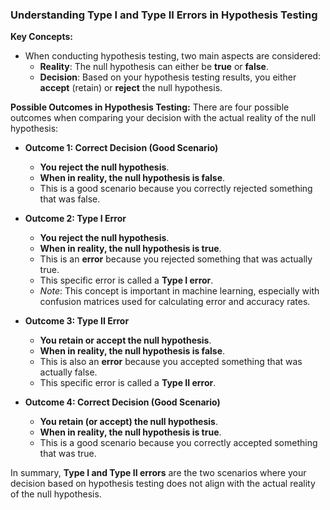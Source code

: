 ### Understanding Type I and Type II Errors in Hypothesis Testing

**Key Concepts:**
*   When conducting hypothesis testing, two main aspects are considered:
    *   **Reality**: The null hypothesis can either be **true** or **false**.
    *   **Decision**: Based on your hypothesis testing results, you either **accept** (retain) or **reject** the null hypothesis.

**Possible Outcomes in Hypothesis Testing:**
There are four possible outcomes when comparing your decision with the actual reality of the null hypothesis:

*   **Outcome 1: Correct Decision (Good Scenario)**
    *   **You reject the null hypothesis**.
    *   **When in reality, the null hypothesis is false**.
    *   This is a good scenario because you correctly rejected something that was false.

*   **Outcome 2: Type I Error**
    *   **You reject the null hypothesis**.
    *   **When in reality, the null hypothesis is true**.
    *   This is an **error** because you rejected something that was actually true.
    *   This specific error is called a **Type I error**.
    *   *Note*: This concept is important in machine learning, especially with confusion matrices used for calculating error and accuracy rates.

*   **Outcome 3: Type II Error**
    *   **You retain or accept the null hypothesis**.
    *   **When in reality, the null hypothesis is false**.
    *   This is also an **error** because you accepted something that was actually false.
    *   This specific error is called a **Type II error**.

*   **Outcome 4: Correct Decision (Good Scenario)**
    *   **You retain (or accept) the null hypothesis**.
    *   **When in reality, the null hypothesis is true**.
    *   This is a good scenario because you correctly accepted something that was true.

In summary, **Type I and Type II errors** are the two scenarios where your decision based on hypothesis testing does not align with the actual reality of the null hypothesis.